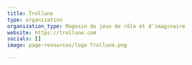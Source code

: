 ```yaml
---
title: Trollune
type: organization
organization_type: Magasin de jeux de rôle et d'imaginaire
website: https://trollune.com
socials: []
image: page-resources/logo Trollune.png

---
```







